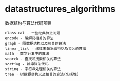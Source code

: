 # datastructures_algorithms
数据结构与算法代码项目

    classical - 一些经典算法问题
    encode - 编解码相关的算法
    graph - 图数据结构以及相关的算法
    linear_list - 线性表数据结构以及相关的算法
    math - 数学计算中的算法
    search - 查找和搜索相关的算法
    sorting - 排序算法代码
    string - 字符串处理相关的算法
    tree - 树数据结构以及相关的算法(包括堆)
